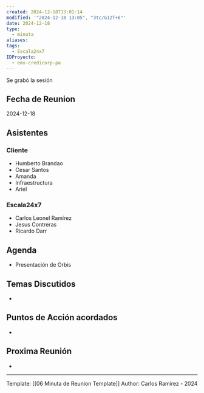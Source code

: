 ```yaml
---
created: 2024-12-18T13:01:14
modified: '"2024-12-18 13:05", "3tc/G12T+6"'
date: 2024-12-18
type:
  - minuta
aliases: 
tags:
  - Escala24x7
IDProyecto:
  - emx-credicorp-pa
---
```

Se grabó la sesión

## Fecha de Reunion
2024-12-18

## Asistentes

### Cliente
* Humberto Brandao
* Cesar Santos
* Amanda
* Infraestructura
* Ariel
### Escala24x7
- Carlos Leonel Ramírez
- Jesus Contreras
- Ricardo Darr
## Agenda
* Presentación de Orbis
## Temas Discutidos
*  

## Puntos de Acción acordados
- 

## Proxima Reunión
*   


---
Template: [[06 Minuta de Reunion Template]]
Author: Carlos Ramírez - 2024
